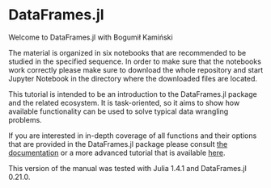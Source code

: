 # DataFrames.jl

Welcome to DataFrames.jl with Bogumił Kamiński

The material is organized in six notebooks that are recommended to be studied in
the specified sequence. In order to make sure that the notebooks work correctly
please make sure to download the whole repository and start Jupyter Notebook
in the directory where the downloaded files are located.

This tutorial is intended to be an introduction to the DataFrames.jl package and
the related ecosystem. It is task-oriented, so it aims to show how available
functionality can be used to solve typical data wrangling problems.

If you are interested in in-depth coverage of all functions and their options
that are provided in the DataFrames.jl package please consult
[the documentation](https://juliadata.github.io/DataFrames.jl/stable/) or a more
advanced tutorial that is available
[here](https://github.com/bkamins/Julia-DataFrames-Tutorial).

This version of the manual was tested with Julia 1.4.1 and DataFrames.jl 0.21.0.
